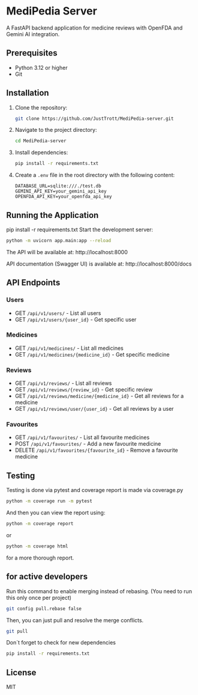 # MediPedia Server

A FastAPI backend application for medicine reviews with OpenFDA and Gemini AI integration.

## Prerequisites

-   Python 3.12 or higher
-   Git

## Installation

1. Clone the repository:

    ```bash
    git clone https://github.com/JustTrott/MediPedia-server.git
    ```

2. Navigate to the project directory:

    ```bash
    cd MediPedia-server
    ```

3. Install dependencies:

    ```bash
    pip install -r requirements.txt
    ```

4. Create a `.env` file in the root directory with the following content:
    ```plaintext
    DATABASE_URL=sqlite:///./test.db
    GEMINI_API_KEY=your_gemini_api_key
    OPENFDA_API_KEY=your_openfda_api_key
    ```

## Running the Application

pip install -r requirements.txt
Start the development server:

```bash
python -m uvicorn app.main:app --reload
```

The API will be available at: http://localhost:8000

API documentation (Swagger UI) is available at: http://localhost:8000/docs

## API Endpoints

### Users

-   GET `/api/v1/users/` - List all users
-   GET `/api/v1/users/{user_id}` - Get specific user

### Medicines

-   GET `/api/v1/medicines/` - List all medicines
-   GET `/api/v1/medicines/{medicine_id}` - Get specific medicine

### Reviews

-   GET `/api/v1/reviews/` - List all reviews
-   GET `/api/v1/reviews/{review_id}` - Get specific review
-   GET `/api/v1/reviews/medicine/{medicine_id}` - Get all reviews for a medicine
-   GET `/api/v1/reviews/user/{user_id}` - Get all reviews by a user

### Favourites

-   GET `/api/v1/favourites/` - List all favourite medicines
-   POST `/api/v1/favourites/` - Add a new favourite medicine
-   DELETE `/api/v1/favourites/{favourite_id}` - Remove a favourite medicine

## Testing

Testing is done via pytest and coverage report is made via coverage.py

```bash
python -m coverage run -m pytest
```

And then you can view the report using:

```bash
python -m coverage report
```

or

```bash
python -m coverage html
```

for a more thorough report.

## for active developers

Run this command to enable merging instead of rebasing. (You need to run this only once per project)

```bash
git config pull.rebase false
```

Then, you can just pull and resolve the merge conflicts.

```bash
git pull
```

Don´t forget to check for new dependencies

```bash
pip install -r requirements.txt
```

## License

MIT
